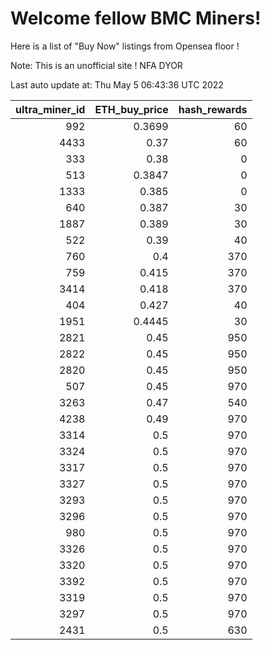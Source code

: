 # Welcome fellow BMC Miners!
Here is a list of "Buy Now" listings from Opensea floor !

Note: This is an unofficial site ! NFA DYOR


Last auto update at: Thu May  5 06:43:36 UTC 2022


|   ultra_miner_id |   ETH_buy_price |   hash_rewards |
|-----------------:|----------------:|---------------:|
|              992 |          0.3699 |             60 |
|             4433 |          0.37   |             60 |
|              333 |          0.38   |              0 |
|              513 |          0.3847 |              0 |
|             1333 |          0.385  |              0 |
|              640 |          0.387  |             30 |
|             1887 |          0.389  |             30 |
|              522 |          0.39   |             40 |
|              760 |          0.4    |            370 |
|              759 |          0.415  |            370 |
|             3414 |          0.418  |            370 |
|              404 |          0.427  |             40 |
|             1951 |          0.4445 |             30 |
|             2821 |          0.45   |            950 |
|             2822 |          0.45   |            950 |
|             2820 |          0.45   |            950 |
|              507 |          0.45   |            970 |
|             3263 |          0.47   |            540 |
|             4238 |          0.49   |            970 |
|             3314 |          0.5    |            970 |
|             3324 |          0.5    |            970 |
|             3317 |          0.5    |            970 |
|             3327 |          0.5    |            970 |
|             3293 |          0.5    |            970 |
|             3296 |          0.5    |            970 |
|              980 |          0.5    |            970 |
|             3326 |          0.5    |            970 |
|             3320 |          0.5    |            970 |
|             3392 |          0.5    |            970 |
|             3319 |          0.5    |            970 |
|             3297 |          0.5    |            970 |
|             2431 |          0.5    |            630 |